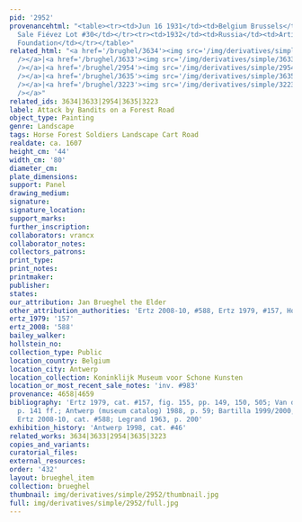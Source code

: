 ```yaml
---
pid: '2952'
provenancehtml: "<table><tr><td>Jun 16 1931</td><td>Belgium Brussels</td><td>(Probably)
  Sale Fiévez Lot #30</td></tr><tr><td>1932</td><td>Russia</td><td>Artibus Patriae
  Foundation</td></tr></table>"
related_html: "<a href='/brughel/3634'><img src='/img/derivatives/simple/3634/thumbnail.jpg'
  /></a>|<a href='/brughel/3633'><img src='/img/derivatives/simple/3633/thumbnail.jpg'
  /></a>|<a href='/brughel/2954'><img src='/img/derivatives/simple/2954/thumbnail.jpg'
  /></a>|<a href='/brughel/3635'><img src='/img/derivatives/simple/3635/thumbnail.jpg'
  /></a>|<a href='/brughel/3223'><img src='/img/derivatives/simple/3223/thumbnail.jpg'
  /></a>"
related_ids: 3634|3633|2954|3635|3223
label: Attack by Bandits on a Forest Road
object_type: Painting
genre: Landscape
tags: Horse Forest Soldiers Landscape Cart Road
realdate: ca. 1607
height_cm: '44'
width_cm: '80'
diameter_cm:
plate_dimensions:
support: Panel
drawing_medium:
signature:
signature_location:
support_marks:
further_inscription:
collaborators: vrancx
collaborator_notes:
collectors_patrons:
print_type:
print_notes:
printmaker:
publisher:
states:
our_attribution: Jan Brueghel the Elder
other_attribution_authorities: 'Ertz 2008-10, #588, Ertz 1979, #157, Honig database'
ertz_1979: '157'
ertz_2008: '588'
bailey_walker:
hollstein_no:
collection_type: Public
location_country: Belgium
location_city: Antwerp
location_collection: Koninklijk Museum voor Schone Kunsten
location_or_most_recent_sale_notes: 'inv. #983'
provenance: 4658|4659
bibliography: 'Ertz 1979, cat. #157, fig. 155, pp. 149, 150, 505; Van der Auwera 1981,
  p. 141 ff.; Antwerp (museum catalog) 1988, p. 59; Bartilla 1999/2000, fig. 187;
  Ertz 2008-10, cat. #588; Legrand 1963, p. 200'
exhibition_history: 'Antwerp 1998, cat. #46'
related_works: 3634|3633|2954|3635|3223
copies_and_variants:
curatorial_files:
external_resources:
order: '432'
layout: brueghel_item
collection: brueghel
thumbnail: img/derivatives/simple/2952/thumbnail.jpg
full: img/derivatives/simple/2952/full.jpg
---
```

